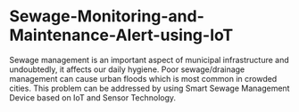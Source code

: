 # Sewage-Monitoring-and-Maintenance-Alert-using-IoT

Sewage management is an important aspect of municipal infrastructure and undoubtedly, it affects our daily hygiene. Poor sewage/drainage management can cause urban floods which is most common in crowded cities. This problem can be addressed by using Smart Sewage Management Device based on IoT and Sensor Technology.
